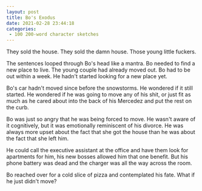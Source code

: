 ```yaml
---
layout: post
title: Bo's Exodus
date: 2021-02-28 23:44:18
categories:
 - 100 200-word character sketches
---
```


They sold the house. They sold the damn house. Those young little fuckers.

The sentences looped through Bo's head like a mantra. Bo needed to find a new place to live. The young couple had already moved out. Bo had to be out within a week. He hadn't started looking for a new place yet.&nbsp;

Bo's car hadn't moved since before the snowstorms. He wondered if it still started. He wondered if he was going to move any of his shit, or just fit as much as he cared about into the back of his Mercedez and put the rest on the curb.&nbsp;

Bo was just so angry that he was being forced to move. He wasn't aware of it cognitively, but it was emotionally reminiscent of his divorce. He was always more upset about the fact that she got the house than he was about the fact that she left him.

He could call the executive assistant at the office and have them look for apartments for him, his new bosses allowed him that one benefit. But his phone battery was dead and the charger was all the way across the room.

Bo reached over for a cold slice of pizza and contemplated his fate. What if he just didn't move?
